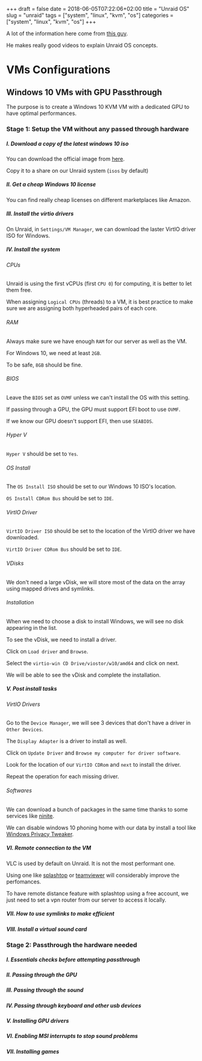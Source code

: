 +++
draft = false
date = 2018-06-05T07:22:06+02:00
title = "Unraid OS"
slug = "unraid"
tags = ["system", "linux", "kvm", "os"]
categories = ["system", "linux", "kvm", "os"]
+++

A lot of the information here come from [this guy](https://www.youtube.com/channel/UCZDfnUn74N0WeAPvMqTOrtA/featured).

He makes really good videos to explain Unraid OS concepts.

# VMs Configurations

## Windows 10 VMs with GPU Passthrough

The purpose is to create a Windows 10 KVM VM with a dedicated GPU to have optimal performances.

### Stage 1: Setup the VM without any passed through hardware

##### I. Download a copy of the latest windows 10 iso

You can download the official image from [here](https://www.microsoft.com/en-us/software-download/windows10).

Copy it to a share on our Unraid system (`isos` by default)

##### II. Get a cheap Windows 10 license

You can find really cheap licenses on different marketplaces like Amazon.

##### III. Install the virtio drivers

On Unraid, in `Settings/VM Manager`, we can download the laster VirtIO driver ISO for Windows.

##### IV. Install the system

###### CPUs

Unraid is using the first vCPUs (first `CPU 0`) for computing, it is better to let them free.

When assigning `Logical CPUs` (threads) to a VM, it is best practice to make sure we are assigning both hyperheaded pairs of each core.

###### RAM

Always make sure we have enough `RAM` for our server as well as the VM.

For Windows 10, we need at least `2GB`.

To be safe, `8GB` should be fine.

###### BIOS

Leave the `BIOS` set as `OVMF` unless we can't install the OS with this setting.

If passing through a GPU, the GPU must support EFI boot to use `OVMF`.

If we know our GPU doesn't support EFI, then use `SEABIOS`.

###### Hyper V

`Hyper V` should be set to `Yes`.

###### OS Install

The `OS Install ISO` should be set to our Windows 10 ISO's location.

`OS Install CDRom Bus` should be set to `IDE`.

######  VirtIO Driver

`VirtIO Driver ISO` should be set to the location of the VirtIO driver we have downloaded.

`VirtIO Driver CDRom Bus` should be set to `IDE`.

###### VDisks

We don't need a large vDisk, we will store most of the data on the array using mapped drives and symlinks.

###### Installation

When we need to choose a disk to install Windows, we will see no disk appearing in the list.

To see the vDisk, we need to install a driver.

Click on `Load driver` and `Browse`.

Select the `virtio-win CD Drive/viostor/w10/amd64` and click on next.

We will be able to see the vDisk and complete the installation.

##### V. Post install tasks

###### VirtIO Drivers

Go to the `Device Manager`, we will see 3 devices that don't have a driver in `Other Devices`.

The `Display Adapter` is a driver to install as well.

Click on `Update Driver` and `Browse my computer for driver software`.

Look for the location of our `VirtIO CDRom` and `next` to install the driver.

Repeat the operation for each missing driver.

###### Softwares

We can download a bunch of packages in the same time thanks to some services like [ninite](https://ninite.com/).

We can disable windows 10 phoning home with our data by install a tool like [Windows Privacy Tweaker](https://www.phrozen.io/freeware/windows-privacy-tweaker/).

##### VI. Remote connection to the VM

VLC is used by default on Unraid. It is not the most performant one.

Using one like [splashtop](https://www.splashtop.com/) or [teamviewer](https://www.teamviewer.com/en/) will considerably improve the perfomances.

To have remote distance feature with splashtop using a free account, we just need to set a vpn router from our server to access it locally.

##### VII. How to use symlinks to make efficient

##### VIII. Install a virtual sound card

### Stage 2: Passthrough the hardware needed

##### I. Essentials checks before attempting passthrough

##### II. Passing through the GPU

##### III. Passing through the sound

##### IV. Passing through keyboard and other usb devices

##### V. Installing GPU drivers

##### VI. Enabling MSI interrupts to stop sound problems

##### VII. Installing games
